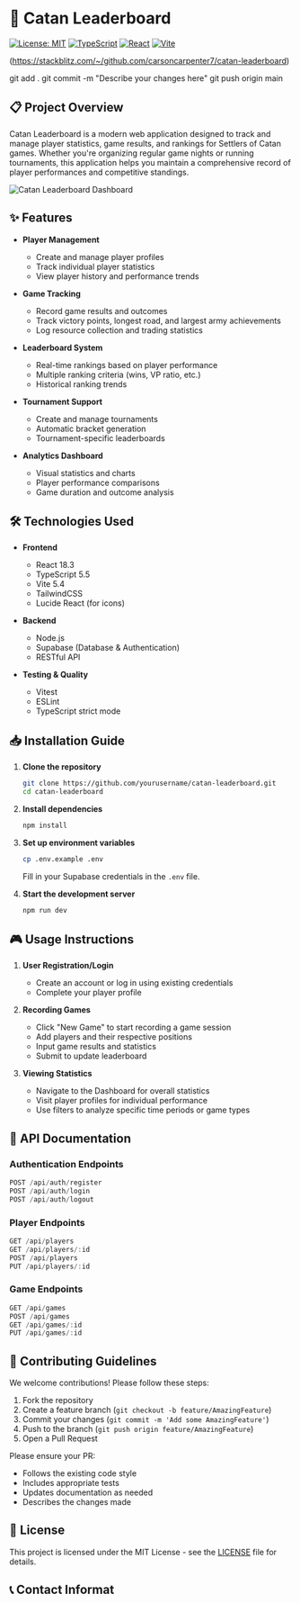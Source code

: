 # 🎲 Catan Leaderboard

[![License: MIT](https://img.shields.io/badge/License-MIT-yellow.svg)](https://opensource.org/licenses/MIT)
[![TypeScript](https://img.shields.io/badge/TypeScript-5.5-blue.svg)](https://www.typescriptlang.org/)
[![React](https://img.shields.io/badge/React-18.3-blue.svg)](https://reactjs.org/)
[![Vite](https://img.shields.io/badge/Vite-5.4-purple.svg)](https://vitejs.dev/)

(https://stackblitz.com/~/github.com/carsoncarpenter7/catan-leaderboard)


git add .
git commit -m "Describe your changes here"
git push origin main 

## 📋 Project Overview

Catan Leaderboard is a modern web application designed to track and manage player statistics, game results, and rankings for Settlers of Catan games. Whether you're organizing regular game nights or running tournaments, this application helps you maintain a comprehensive record of player performances and competitive standings.

![Catan Leaderboard Dashboard](https://images.unsplash.com/photo-1637425141051-46aec2f7bc65?w=1200&h=600&fit=crop)

## ✨ Features

- **Player Management**
  - Create and manage player profiles
  - Track individual player statistics
  - View player history and performance trends

- **Game Tracking**
  - Record game results and outcomes
  - Track victory points, longest road, and largest army achievements
  - Log resource collection and trading statistics

- **Leaderboard System**
  - Real-time rankings based on player performance
  - Multiple ranking criteria (wins, VP ratio, etc.)
  - Historical ranking trends

- **Tournament Support**
  - Create and manage tournaments
  - Automatic bracket generation
  - Tournament-specific leaderboards

- **Analytics Dashboard**
  - Visual statistics and charts
  - Player performance comparisons
  - Game duration and outcome analysis

## 🛠 Technologies Used

- **Frontend**
  - React 18.3
  - TypeScript 5.5
  - Vite 5.4
  - TailwindCSS
  - Lucide React (for icons)

- **Backend**
  - Node.js
  - Supabase (Database & Authentication)
  - RESTful API

- **Testing & Quality**
  - Vitest
  - ESLint
  - TypeScript strict mode

## 📥 Installation Guide

1. **Clone the repository**
   ```bash
   git clone https://github.com/yourusername/catan-leaderboard.git
   cd catan-leaderboard
   ```

2. **Install dependencies**
   ```bash
   npm install
   ```

3. **Set up environment variables**
   ```bash
   cp .env.example .env
   ```
   Fill in your Supabase credentials in the `.env` file.

4. **Start the development server**
   ```bash
   npm run dev
   ```

## 🎮 Usage Instructions

1. **User Registration/Login**
   - Create an account or log in using existing credentials
   - Complete your player profile

2. **Recording Games**
   - Click "New Game" to start recording a game session
   - Add players and their respective positions
   - Input game results and statistics
   - Submit to update leaderboard

3. **Viewing Statistics**
   - Navigate to the Dashboard for overall statistics
   - Visit player profiles for individual performance
   - Use filters to analyze specific time periods or game types

## 🔌 API Documentation

### Authentication Endpoints

```typescript
POST /api/auth/register
POST /api/auth/login
POST /api/auth/logout
```

### Player Endpoints

```typescript
GET /api/players
GET /api/players/:id
POST /api/players
PUT /api/players/:id
```

### Game Endpoints

```typescript
GET /api/games
POST /api/games
GET /api/games/:id
PUT /api/games/:id
```


## 🤝 Contributing Guidelines

We welcome contributions! Please follow these steps:

1. Fork the repository
2. Create a feature branch (`git checkout -b feature/AmazingFeature`)
3. Commit your changes (`git commit -m 'Add some AmazingFeature'`)
4. Push to the branch (`git push origin feature/AmazingFeature`)
5. Open a Pull Request

Please ensure your PR:
- Follows the existing code style
- Includes appropriate tests
- Updates documentation as needed
- Describes the changes made

## 📄 License

This project is licensed under the MIT License - see the [LICENSE](LICENSE) file for details.

## 📞 Contact Informat
